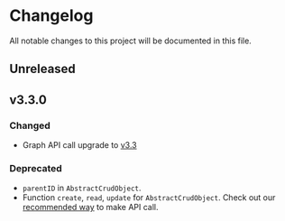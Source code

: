 # Changelog

All notable changes to this project will be documented in this file.


## Unreleased

## v3.3.0
### Changed
- Graph API call upgrade to [v3.3](https://developers.facebook.com/docs/graph-api/changelog/version3.3)
### Deprecated
- `parentID` in `AbstractCrudObject`.
- Function `create`, `read`, `update` for `AbstractCrudObject`. Check out our [recommended way](https://github.com/facebook/facebook-php-business-sdk#object-classes) to make API call.
